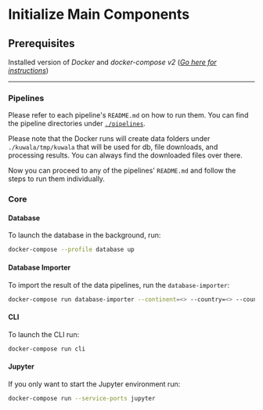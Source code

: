 # Initialize Main Components

## Prerequisites

Installed version of *Docker* and *docker-compose v2*
([*Go here for instructions*](https://docs.docker.com/compose/install/))

---

### Pipelines

Please refer to each pipeline's `README.md` on how to run them. You can find the pipeline directories under 
[`./pipelines`](https://github.com/kuwala-io/kuwala/tree/master/kuwala/pipelines).

Please note that the Docker runs will create data folders under `./kuwala/tmp/kuwala` that will be used for db, file 
downloads, and processing results. You can always find the downloaded files over there.

Now you can proceed to any of the pipelines' `README.md` and follow the steps to run them individually.

### Core

#### Database

To launch the database in the background, run:

```zsh
docker-compose --profile database up
```

#### Database Importer

To import the result of the data pipelines, run the `database-importer`:

```zsh
docker-compose run database-importer --continent=<> --country=<> --country_region=<> [--population_density_date=<>]
```

#### CLI

To launch the CLI run:

```zsh
docker-compose run cli
```

#### Jupyter

If you only want to start the Jupyter environment run:

```zsh
docker-compose run --service-ports jupyter
```